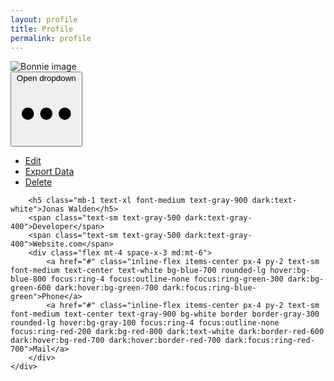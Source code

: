 ```yaml
---
layout: profile
title: Profile
permalink: profile
---
```



<div class="dark w-full max-w-sm border border-gray-200 rounded-lg shadow dark:bg-gray-800 dark:border-gray-700">
     <img class=" absolute top-0 left-[50%] w-44 h-44 mb-3 rounded-full shadow-lg" src="{{site.baseurl}}/assets/img/me.png" alt="Bonnie image"/>
    <div class="flex justify-end px-4 pt-4">
        <button id="dropdownButton" data-dropdown-toggle="dropdown" class="inline-block text-gray-500 dark:text-gray-400 hover:bg-gray-100 dark:hover:bg-gray-700 focus:ring-4 focus:outline-none focus:ring-gray-200 dark:focus:ring-gray-700 rounded-lg text-sm p-1.5" type="button">
            <span class="sr-only">Open dropdown</span>
            <svg class="w-6 h-6" aria-hidden="true" fill="currentColor" viewBox="0 0 20 20" xmlns="http://www.w3.org/2000/svg"><path d="M6 10a2 2 0 11-4 0 2 2 0 014 0zM12 10a2 2 0 11-4 0 2 2 0 014 0zM16 12a2 2 0 100-4 2 2 0 000 4z"></path></svg>
        </button>
<!--         <!-- Dropdown menu -->
        <div id="dropdown" class="z-10 hidden text-base list-none bg-white divide-y divide-gray-100 rounded-lg shadow w-44 dark:bg-gray-700">
            <ul class=" list-none py-2" aria-labelledby="dropdownButton">
            <li>
                <a href="#" class="no-underline block px-4 py-2 text-sm text-gray-700 hover:bg-gray-100 dark:hover:bg-gray-600 dark:text-gray-200 dark:hover:text-white">Edit</a>
            </li>
            <li>
                <a href="#" class=" no-underline block px-4 py-2 text-sm text-gray-700 hover:bg-gray-100 dark:hover:bg-gray-600 dark:text-gray-200 dark:hover:text-white">Export Data</a>
            </li>
            <li>
                <a href="#" class="no-underline block px-4 py-2 text-sm text-red-600 hover:bg-gray-100 dark:hover:bg-gray-600 dark:text-gray-200 dark:hover:text-white">Delete</a>
            </li>
            </ul>
        </div>
    </div> 
    <div class="dark flex flex-col items-center pb-10">
       
        <h5 class="mb-1 text-xl font-medium text-gray-900 dark:text-white">Jonas Walden</h5>
        <span class="text-sm text-gray-500 dark:text-gray-400">Developer</span>
        <span class="text-sm text-gray-500 dark:text-gray-400">Website.com</span>
        <div class="flex mt-4 space-x-3 md:mt-6">
            <a href="#" class="inline-flex items-center px-4 py-2 text-sm font-medium text-center text-white bg-blue-700 rounded-lg hover:bg-blue-800 focus:ring-4 focus:outline-none focus:ring-green-300 dark:bg-green-600 dark:hover:bg-green-700 dark:focus:ring-blue-green">Phone</a>
            <a href="#" class="inline-flex items-center px-4 py-2 text-sm font-medium text-center text-gray-900 bg-white border border-gray-300 rounded-lg hover:bg-gray-100 focus:ring-4 focus:outline-none focus:ring-red-200 dark:bg-red-800 dark:text-white dark:border-red-600 dark:hover:bg-red-700 dark:hover:border-red-700 dark:focus:ring-red-700">Mail</a>
        </div>
    </div>
</div>


